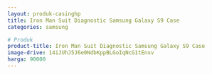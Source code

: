 ```yaml
---
layout: produk-casinghp
title: Iron Man Suit Diagnostic Samsung Galaxy S9 Case
categories: samsung

# Produk
product-title: Iron Man Suit Diagnostic Samsung Galaxy S9 Case
image-drive: 14iJUhJ5J6e0NdbKppBLGoIqNcG1tEnxv
harga: 90000
---
```

